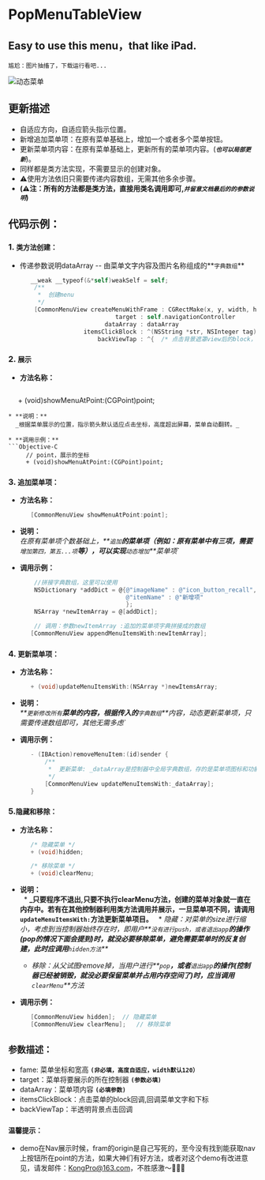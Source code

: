 # PopMenuTableView
## Easy to use this menu，that like iPad.
`尴尬：图片抽搐了，下载运行看吧...`

![动态菜单](http://www.code4app.com/data/attachment/forum/201701/17/143035at0ftffqtt0tfctc.gif)

## 更新描述
* 自适应方向，自适应箭头指示位置。
* 新增追加菜单项：在原有菜单基础上，增加一个或者多个菜单按钮。
* 更新菜单项内容：在原有菜单基础上，更新所有的菜单项内容。(**_`也可以局部更新`_**)。
* 同样都是类方法实现，不需要显示的创建对象。
* ⚠️使用方法依旧只需要传递内容数组，无需其他多余步骤。
* **(⚠️注：所有的方法都是类方法，直接用类名调用即可,_`并留意文档最后的的参数说明`_)**

## 代码示例：
### 1. `类方法创建：`  

* 传递参数说明dataArray -- 由菜单文字内容及图片名称组成的**`字典数组`**  

   ```Objective-C
      __weak __typeof(&*self)weakSelf = self;
       /**
        *  创建menu
        */
       [CommonMenuView createMenuWithFrame : CGRectMake(x, y, width, height) 
                              target : self.navigationController 
                           dataArray : dataArray 
                     itemsClickBlock : ^(NSString *str, NSInteger tag) {  /* do something */  } 
                         backViewTap : ^{  /* 点击背景遮罩view后的block，可自定义事件 */  }];
   ``` 

### 2. `展示`
* **方法名称：**  

   ```Objective-C
      + (void)showMenuAtPoint:(CGPoint)point;
   ```  
* **说明：**  
   _根据菜单展示的位置，指示箭头默认适应点击坐标，高度超出屏幕，菜单自动翻转。_

* **调用示例：**  
   ```Objective-C
      // point，展示的坐标
      + (void)showMenuAtPoint:(CGPoint)point;
   ``` 
### 3. `追加菜单项：`
* **方法名称：**
   ```Objective-C
      [CommonMenuView showMenuAtPoint:point];
   ```  

* **说明：**  
   _在原有菜单项个数基础上，**`追加`**的菜单项（例如：原有菜单中有三项，需要**`增加第四，第五...项`**等），可以实现**`动态增加`**菜单项`_ 
   
* **调用示例：**
   ```Objective-C
       //拼接字典数组，这里可以使用 
       NSDictionary *addDict = @{@"imageName" : @"icon_button_recall",
                                 @"itemName" : @"新增项"
                                 };
       NSArray *newItemArray = @[addDict];

       // 调用：参数newItemArray :追加的菜单项字典拼接成的数组
      [CommonMenuView appendMenuItemsWith:newItemArray];
   ```  

### 4. `更新菜单项：`
* **方法名称：**  
   ```Objective-C  
      + (void)updateMenuItemsWith:(NSArray *)newItemsArray;
   ```  

* **说明：**  
   _**`更新修改所有`**菜单的内容，根据传入的**`字典数组`**内容，动态更新菜单项，只需要传递数组即可，其他无需多虑`_ 
   
* **调用示例：**
   ```Objective-C
      - (IBAction)removeMenuItem:(id)sender {
          /**
           *  更新菜单: _dataArray是控制器中全局字典数组，存的是菜单项图标和功能名称
           */
          [CommonMenuView updateMenuItemsWith:_dataArray];
      }
   ```  

### 5.`隐藏和移除：`
* **方法名称：**  
   ```Objective-C  
      /* 隐藏菜单 */
      + (void)hidden;

      /* 移除菜单 */
      + (void)clearMenu;
   ```  

* **说明：**  
   * **_只要程序不退出,只要不执行clearMenu方法，创建的菜单对象就一直在内存中。若有在其他控制器利用类方法调用并展示，一旦菜单项不同，请调用`updateMenuItemsWith:`方法更新菜单项目。**
   * _隐藏：对菜单的size进行缩小，考虑到当控制器始终存在时，即用户**`没有进行push，或者退出app`**的操作(pop的情况下面会提到)时，就没必要移除菜单，避免需要菜单时的反复创建，此时应调用**`hidden方法`**_
   * _移除：从父试图remove掉，当用户进行**`pop`**，或者**`退出app`**的操作(控制器已经被销毁，就没必要保留菜单并占用内存空间了)时，应当调用**`clearMenu`**方法_
   
* **调用示例：**
   ```Objective-C
      [CommonMenuView hidden];  // 隐藏菜单
      [CommonMenuView clearMenu];   // 移除菜单
   ```
 
## `参数描述：`
* fame: 菜单坐标和宽高 **`(非必填，高度自适应，width默认120）`**
* target：菜单将要展示的所在控制器 **`(参数必填)`**
* dataArray：菜单项内容 **`(必填参数)`**
* itemsClickBlock：点击菜单的block回调,回调菜单文字和下标
* backViewTap：半透明背景点击回调

### `温馨提示：`
* demo在Nav展示时候，fram的origin是自己写死的，至今没有找到能获取nav上按钮所在point的方法，如果大神们有好方法，或者对这个demo有改进意见，请发邮件：KongPro@163.com，不胜感激～🙏🙏🙏
